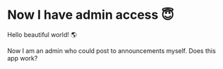 <!--
repository: https://github.com/helen-org/announcements
category: announcements
-->

<!-- This is the discussion title -->
# Now I have admin access 😇

Hello beautiful world! 🌎

Now I am an admin who could post to announcements myself. Does this app work?
